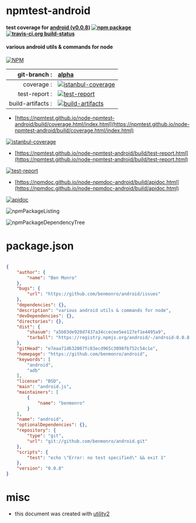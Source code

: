 # npmtest-android

#### test coverage for  [android (v0.0.8)](https://github.com/benmonro/android)  [![npm package](https://img.shields.io/npm/v/npmtest-android.svg?style=flat-square)](https://www.npmjs.org/package/npmtest-android) [![travis-ci.org build-status](https://api.travis-ci.org/npmtest/node-npmtest-android.svg)](https://travis-ci.org/npmtest/node-npmtest-android)

#### various android utils & commands for node

[![NPM](https://nodei.co/npm/android.png?downloads=true&downloadRank=true&stars=true)](https://www.npmjs.com/package/android)

| git-branch : | [alpha](https://github.com/npmtest/node-npmtest-android/tree/alpha)|
|--:|:--|
| coverage : | [![istanbul-coverage](https://npmtest.github.io/node-npmtest-android/build/coverage.badge.svg)](https://npmtest.github.io/node-npmtest-android/build/coverage.html/index.html)|
| test-report : | [![test-report](https://npmtest.github.io/node-npmtest-android/build/test-report.badge.svg)](https://npmtest.github.io/node-npmtest-android/build/test-report.html)|
| build-artifacts : | [![build-artifacts](https://npmtest.github.io/node-npmtest-android/glyphicons_144_folder_open.png)](https://github.com/npmtest/node-npmtest-android/tree/gh-pages/build)|

- [https://npmtest.github.io/node-npmtest-android/build/coverage.html/index.html](https://npmtest.github.io/node-npmtest-android/build/coverage.html/index.html)

[![istanbul-coverage](https://npmtest.github.io/node-npmtest-android/build/screenCapture.buildCi.browser.%252Ftmp%252Fbuild%252Fcoverage.lib.html.png)](https://npmtest.github.io/node-npmtest-android/build/coverage.html/index.html)

- [https://npmtest.github.io/node-npmtest-android/build/test-report.html](https://npmtest.github.io/node-npmtest-android/build/test-report.html)

[![test-report](https://npmtest.github.io/node-npmtest-android/build/screenCapture.buildCi.browser.%252Ftmp%252Fbuild%252Ftest-report.html.png)](https://npmtest.github.io/node-npmtest-android/build/test-report.html)

- [https://npmdoc.github.io/node-npmdoc-android/build/apidoc.html](https://npmdoc.github.io/node-npmdoc-android/build/apidoc.html)

[![apidoc](https://npmdoc.github.io/node-npmdoc-android/build/screenCapture.buildCi.browser.%252Ftmp%252Fbuild%252Fapidoc.html.png)](https://npmdoc.github.io/node-npmdoc-android/build/apidoc.html)

![npmPackageListing](https://npmtest.github.io/node-npmtest-android/build/screenCapture.npmPackageListing.svg)

![npmPackageDependencyTree](https://npmtest.github.io/node-npmtest-android/build/screenCapture.npmPackageDependencyTree.svg)



# package.json

```json

{
    "author": {
        "name": "Ben Monro"
    },
    "bugs": {
        "url": "https://github.com/benmonro/android/issues"
    },
    "dependencies": {},
    "description": "various android utils & commands for node",
    "devDependencies": {},
    "directories": {},
    "dist": {
        "shasum": "a5b03de920d7437a34ccecee5ee127ef1e4495a9",
        "tarball": "https://registry.npmjs.org/android/-/android-0.0.8.tgz"
    },
    "gitHead": "e7eaa71d632007fc83ecd965c3098fb752c54c1e",
    "homepage": "https://github.com/benmonro/android",
    "keywords": [
        "android",
        "adb"
    ],
    "license": "BSD",
    "main": "android.js",
    "maintainers": [
        {
            "name": "benmonro"
        }
    ],
    "name": "android",
    "optionalDependencies": {},
    "repository": {
        "type": "git",
        "url": "git://github.com/benmonro/android.git"
    },
    "scripts": {
        "test": "echo \"Error: no test specified\" && exit 1"
    },
    "version": "0.0.8"
}
```



# misc
- this document was created with [utility2](https://github.com/kaizhu256/node-utility2)

